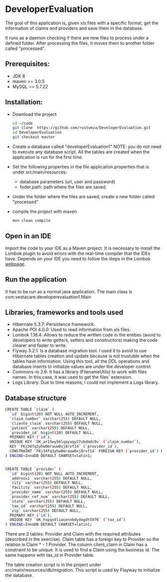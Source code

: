 # DeveloperEvaluation

The goal of this application is, given xls files with a specific format, get the information of claims and providers and save them in the database.

It runs as a daemon checking if there are new files to process under a defined folder. After processing the files, it moves them to another folder called "processed". 

## Prerequisites:

* JDK 8
* maven >= 3.0.5
* MySQL >= 5.7.22

## Installation:

* Download the project

    ```bash
    cd ~/code
    git clone  https://github.com/rustumza/DeveloperEvaluation.git
    cd DeveloperEvaluation
    git checkout master
    ```     
    
* Create a database called "developerEvaluation1" 
NOTE: you do not need to execute any database script. All the tables are created when the application is run for the first time.

* Set the following properties in the file application.properties that is under src/main/resources:
    - database parameters (url, user and password)
    - foder.path: path where the files are saved.

* Under the folder where the files are saved, create a new folder called "processed"

* compile the project with maven
    
    ```bash
    mvn clean compile
    ```    

## Open in an IDE

Import the code to your IDE as a Maven project.
It is necessary to install the Lombok plugin to avoid errors with the real-time compiler that the IDEs have.
Depends on your IDE you need to follow the steps in the Lombok [webpage](https://projectlombok.org/).

## Run the application

It has to be run as a normal java application. The main class is com.vestacare.developerevaluation1.Main

## Libraries, frameworks and tools used

* HIbernate 5.3.7: Persistence framework.
* Apache POI 4.0.0: Used to read information from xls files.
* Lombok 1.18.4: Allows to reduce the written code in the entities (avoid to developers to write getters, setters and constructors) making the code clearer and faster to write.
* Flyway 3.2.1: Is a database migration tool. I used it to avoid to use Hibernate tables creation and update because is not trustuble when the tables have information. Using this tool, all the DDL operations and database inserts to initialize values are under the developer control.
* Commons-io 2.6: It has a library (FilenameUtils) to work with files names. In this case, it was used to get the files' extension.
* Logs Library: Due to time reasons, I could not implement a Logs library.

## Database structure

```bash
CREATE TABLE `claim` (
  `id` bigint(20) NOT NULL AUTO_INCREMENT,
  `claim_number` varchar(255) DEFAULT NULL,
  `cliente_claim` varchar(255) DEFAULT NULL,
  `patient` varchar(255) DEFAULT NULL,
  `provider_id` bigint(20) DEFAULT NULL,
  PRIMARY KEY (`id`),
  UNIQUE KEY `UK_ar15wy56lqayuqy27vbdmdc9v` (`claim_number`),
  KEY `FKj34fq3yhw0mrauw0xj8rvf14` (`provider_id`),
  CONSTRAINT `FKj34fq3yhw0mrauw0xj8rvf14` FOREIGN KEY (`provider_id`) REFERENCES `provider` (`id`)
) ENGINE=InnoDB DEFAULT CHARSET=latin1;


CREATE TABLE `provider` (
  `id` bigint(20) NOT NULL AUTO_INCREMENT,
  `address1` varchar(255) DEFAULT NULL,
  `city` varchar(255) DEFAULT NULL,
  `facility` varchar(255) DEFAULT NULL,
  `provider_name` varchar(255) DEFAULT NULL,
  `provider_ref_num` varchar(255) DEFAULT NULL,
  `state` varchar(255) DEFAULT NULL,
  `tax_id` varchar(255) DEFAULT NULL,
  `zip` varchar(255) DEFAULT NULL,
  PRIMARY KEY (`id`),
  UNIQUE KEY `UK_hspqs6liacennbdydegdt5970` (`tax_id`)
) ENGINE=InnoDB DEFAULT CHARSET=latin1;
```
There are 2 tables: Provider and Claim with the required attributes (described in the exercise).
Claim table has a foreign key to Provider so the relation is Claim * - 1 Provider.
The column client_claim in Claim has a constraint to be unique. It is used to find a Claim using the business id. The same happens with tax_id in Provider table.

The table creation script is in the project under src/main/resources/db/migration. This script is used by Flayway to initialize the database.
